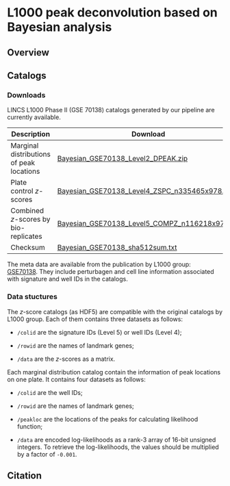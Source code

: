 # L1000 peak deconvolution based on Bayesian analysis

## Overview

## Catalogs

### Downloads

LINCS L1000 Phase II (GSE 70138) catalogs generated by our pipeline are currently available.

| Description                               | Download                                      |
| ----------------------------------------- | --------------------------------------------- |
| Marginal distributions of peak locations  | [Bayesian_GSE70138_Level2_DPEAK.zip](http://callisto.astro.columbia.edu/files/L1000/Bayesian_GSE70138_Level2_DPEAK.zip)|
| Plate control *z*-scores                  | [Bayesian_GSE70138_Level4_ZSPC_n335465x978.h5](http://callisto.astro.columbia.edu/files/L1000/Bayesian_GSE70138_Level4_ZSPC_n335465x978.h5)|
| Combined *z*-scores by bio-replicates     | [Bayesian_GSE70138_Level5_COMPZ_n116218x978.h5](http://callisto.astro.columbia.edu/files/L1000/Bayesian_GSE70138_Level5_COMPZ_n116218x978.h5)|
| Checksum                                  | [Bayesian_GSE70138_sha512sum.txt](http://callisto.astro.columbia.edu/files/L1000/Bayesian_GSE70138_sha512sum.txt)|

The meta data are available from the publication by L1000 group: [GSE70138](https://www.ncbi.nlm.nih.gov/geo/query/acc.cgi?acc=GSE70138). They include perturbagen and cell line information associated with signature and well IDs in the catalogs. 

### Data stuctures

The *z*-score catalogs (as HDF5) are compatible with the original catalogs by L1000 group. Each of them contains three datasets as follows:

* `/colid` are the signature IDs (Level 5) or well IDs (Level 4);

* `/rowid` are the names of landmark genes;

* `/data` are the *z*-scores as a matrix.

Each marginal distribution catalog contain the information of peak locations on one plate. It contains four datasets as follows:

* `/colid` are the well IDs;

* `/rowid` are the names of landmark genes;

* `/peakloc` are the locations of the peaks for calculating likelihood function;

* `/data` are encoded log-likelihoods as a rank-3 array of 16-bit unsigned integers. To retrieve the log-likelihoods, the values should be multiplied by a factor of `-0.001`.

## Citation
